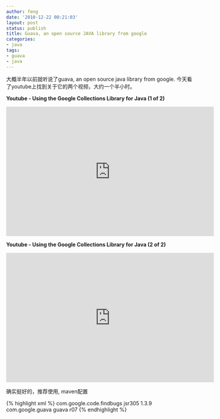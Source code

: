 ```yaml
---
author: feng
date: '2010-12-22 00:21:03'
layout: post
status: publish
title: Guava, an open source JAVA library from google
categories:
- java
tags:
- guava
- java
---
```


大概半年以前就听说了guava, an open source java library from google.
今天看了youtube上找到关于它的两个视频，大约一个半小时。

**Youtube - Using the Google Collections Library for Java (1 of 2)**

<iframe width="560" height="349"
        src="http://www.youtube.com/embed/ZeO_J2OcHYM"
        frameborder="0" allowfullscreen="true">google collection 1</iframe>

**Youtube - Using the Google Collections Library for Java (2 of 2)**

<iframe width="560" height="349"
        src="http://www.youtube.com/embed/9ni_KEkHfto"
        frameborder="0" allowfullscreen="true">google collection 2</iframe>

确实挺好的，推荐使用, maven配置

{% highlight xml %}
   <dependency>
        <groupId>com.google.code.findbugs</groupId>
        <artifactId>jsr305</artifactId>
        <version>1.3.9</version>
   </dependency>
   <dependency>
        <groupId>com.google.guava</groupId>
        <artifactId>guava</artifactId>
        <version>r07</version>
    </dependency>
{% endhighlight %}


